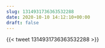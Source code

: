 ```yaml
---
slug: 1314931736363532288
date: 2020-10-10 14:12:10+00:00
draft: false
---
```


{{< tweet 1314931736363532288 >}}
